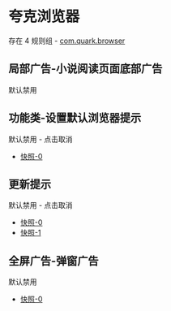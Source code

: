 # 夸克浏览器

存在 4 规则组 - [com.quark.browser](/src/apps/com.quark.browser.ts)

## 局部广告-小说阅读页面底部广告

默认禁用

## 功能类-设置默认浏览器提示

默认禁用 - 点击取消

- [快照-0](https://i.gkd.li/import/13249469)

## 更新提示

默认禁用 - 点击取消

- [快照-0](https://i.gkd.li/import/13292512)
- [快照-1](https://i.gkd.li/import/13455360)

## 全屏广告-弹窗广告

默认禁用

- [快照-0](https://i.gkd.li/import/13292571)
